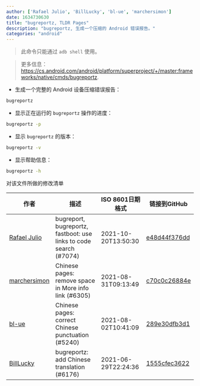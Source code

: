 ```yaml
---
author: ['Rafael Julio', 'BillLucky', 'bl-ue', 'marchersimon']
date: 1634730630
title: "bugreportz, TLDR Pages"
description: "bugreportz, 生成一个压缩的 Android 错误报告。"
categories: "android"
---
```

> 此命令只能通过 `adb shell` 使用。

> 更多信息：<https://cs.android.com/android/platform/superproject/+/master:frameworks/native/cmds/bugreportz>.

- 生成一个完整的 Android 设备压缩错误报告：

```bash
bugreportz
```

- 显示正在运行的 `bugreportz` 操作的进度：

```bash
bugreportz -p
```

- 显示 `bugreportz` 的版本：

```bash
bugreportz -v
```

- 显示帮助信息：

```bash
bugreportz -h
```
对该文件所做的修改清单


作者 | 描述 | ISO 8601日期格式 | 链接到GitHub
------|-----|-----|-----
[Rafael Julio](mailto:development@rafifos.dev) | bugreport, bugreportz, fastboot: use links to code search (#7074) | 2021-10-20T13:50:30 | [e48d44f376dd](https://github.com/tldr-pages/tldr/commit/e48d44f376dd7610f183ca3d490fe9adfcf3e518)
[marchersimon](mailto:50295997+marchersimon@users.noreply.github.com) | Chinese pages: remove space in More info link (#6305) | 2021-08-31T09:13:49 | [c70c0c26884e](https://github.com/tldr-pages/tldr/commit/c70c0c26884ee74fabb640cd842d1e4c72d9df4b)
[bl-ue](mailto:54780737+bl-ue@users.noreply.github.com) | Chinese pages: correct Chinese punctuation (#5240) | 2021-08-02T10:41:09 | [289e30dfb3d1](https://github.com/tldr-pages/tldr/commit/289e30dfb3d1d73bade9e3610e12bfc90e9270ae)
[BillLucky](mailto:bill.libiao@gmail.com) | bugreportz: add Chinese translation (#6176) | 2021-06-29T22:24:36 | [1555cfec3622](https://github.com/tldr-pages/tldr/commit/1555cfec3622bbdcb794f6e4e368d5b418d52d6b)

